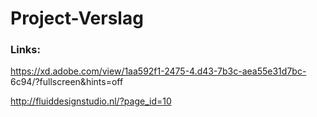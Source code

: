 # Project-Verslag

<h3>Links:</h3>

https://xd.adobe.com/view/1aa592f1-2475-4.d43-7b3c-aea55e31d7bc- 6c94/?fullscreen&hints=off

http://fluiddesignstudio.nl/?page_id=10
